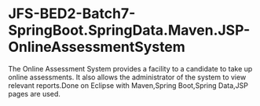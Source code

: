 # JFS-BED2-Batch7-SpringBoot.SpringData.Maven.JSP-OnlineAssessmentSystem

The Online Assessment System provides a facility to a candidate to take up online assessments. It also allows the administrator of the system to view relevant reports.Done on Eclipse with Maven,Spring Boot,Spring Data,JSP pages are used.